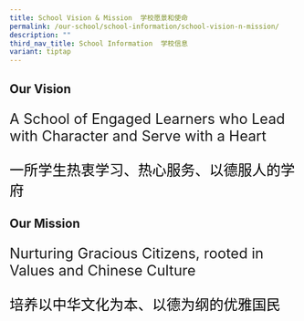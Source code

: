 ```yaml
---
title: School Vision & Mission  学校愿景和使命
permalink: /our-school/school-information/school-vision-n-mission/
description: ""
third_nav_title: School Information  学校信息
variant: tiptap
---
```

Our Vision
----------

A School of Engaged Learners who Lead with Character and Serve with a Heart
<style xmlns="http://www.w3.org/1999/xhtml">

p { font-size: 25px }

.kt:lang(zh-CN) { font-family: "kaiti" ; color: black }

</style>
<p xmlns="http://www.w3.org/1999/xhtml">
   <span class="kt" lang="zh-CN">一所学生热衷学习、热心服务、以德服人的学府</span>
</p>


Our Mission
-----------

Nurturing Gracious Citizens, rooted in Values and Chinese Culture
<p xmlns="http://www.w3.org/1999/xhtml">
   <span class="kt" lang="zh-CN">培养以中华文化为本、以德为纲的优雅国民</span>
</p>